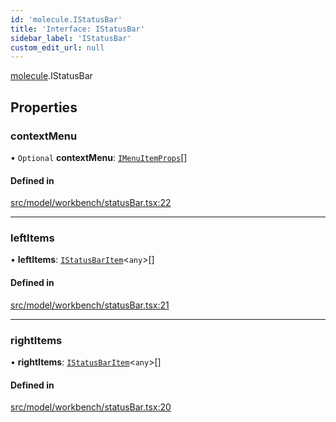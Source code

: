 ```yaml
---
id: 'molecule.IStatusBar'
title: 'Interface: IStatusBar'
sidebar_label: 'IStatusBar'
custom_edit_url: null
---
```


[molecule](../namespaces/molecule).IStatusBar

## Properties

### contextMenu

• `Optional` **contextMenu**: [`IMenuItemProps`](molecule.component.IMenuItemProps)[]

#### Defined in

[src/model/workbench/statusBar.tsx:22](https://github.com/DTStack/molecule/blob/1b0aa04/src/model/workbench/statusBar.tsx#L22)

---

### leftItems

• **leftItems**: [`IStatusBarItem`](molecule.IStatusBarItem)<`any`\>[]

#### Defined in

[src/model/workbench/statusBar.tsx:21](https://github.com/DTStack/molecule/blob/1b0aa04/src/model/workbench/statusBar.tsx#L21)

---

### rightItems

• **rightItems**: [`IStatusBarItem`](molecule.IStatusBarItem)<`any`\>[]

#### Defined in

[src/model/workbench/statusBar.tsx:20](https://github.com/DTStack/molecule/blob/1b0aa04/src/model/workbench/statusBar.tsx#L20)

